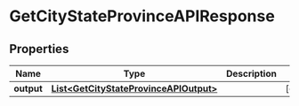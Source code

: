 

# GetCityStateProvinceAPIResponse


## Properties

Name | Type | Description | Notes
------------ | ------------- | ------------- | -------------
**output** | [**List&lt;GetCityStateProvinceAPIOutput&gt;**](GetCityStateProvinceAPIOutput.md) |  |  [optional]




